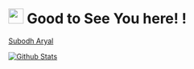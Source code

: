 <h1><img src="https://cdn.discordapp.com/emojis/749362342248054806.gif?v=1" width="30"/> Good to See You here! !</h1>

[Subodh Aryal](https://github.com/asubodh)

[![Github Stats](https://github-readme-stats.vercel.app/api?username=asubodh&hide=[%22issues%22,%22prs%22,%22contribs%22]&show_icons=true&theme=default)](https://github.com/GuillaumeFalourd)
